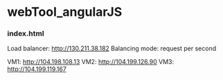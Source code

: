 # webTool_angularJS

### index.html



Load balancer: http://130.211.38.182
Balancing mode: request per second

VM1: http://104.198.108.13
VM2: http://104.199.126.90
VM3: http://104.199.119.167



